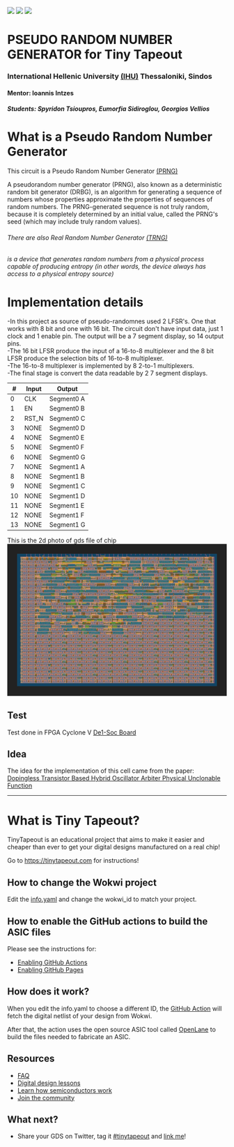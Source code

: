 ![](../../workflows/gds/badge.svg) ![](../../workflows/docs/badge.svg) ![](../../workflows/test/badge.svg)
# PSEUDO RANDOM NUMBER GENERATOR for Tiny Tapeout

### International Hellenic University [(IHU)](https://www.iee.ihu.gr/) Thessaloniki, Sindos
#### Mentor: Ioannis Intzes
##### Students: Spyridon Tsioupros, Eumorfia Sidiroglou, Georgios Vellios


# What is a Pseudo Random Number Generator 

This circuit is a Pseudo Random Number Generator [(PRNG)](https://en.wikipedia.org/wiki/Pseudorandom_number_generator) 

A pseudorandom number generator (PRNG), also known as a deterministic random bit generator (DRBG), is an algorithm for generating a sequence of numbers whose properties approximate the properties of sequences of random numbers. The PRNG-generated sequence is not truly random, because it is completely determined by an initial value, called the PRNG's seed (which may include truly random values).

###### There are also Real Random Number Generator [(TRNG)](https://en.wikipedia.org/wiki/Hardware_random_number_generator)
###### is a device that generates random numbers from a physical process capable of producing entropy (in other words, the device always has access to a physical entropy source)


# Implementation details

-In this project as source of pseudo-randomnes used 2 LFSR's. One that works with 8 bit and one with 16 bit. The circuit don't have input data,  just 1 clock and 1 enable pin. The output will be a 7 segment display, so 14 output pins.  <br />
-The 16 bit LFSR produce the input of a 16-to-8 multiplexer and the 8 bit LFSR produce the selection bits of 16-to-8 multiplexer.  <br />
-The 16-to-8 multiplexer is implemented by 8 2-to-1 multiplexers.  <br />
-The final stage is convert the data readable by 2 7 segment displays.

| # | Input  | Output |
| ----- | ----- | ------ |
| 0     | CLK | Segment0 A |
| 1     | EN | Segment0 B |
| 2     | RST_N | Segment0 C |
| 3     | NONE | Segment0 D |
| 4     | NONE | Segment0 E |
| 5     | NONE | Segment0 F |
| 6     | NONE | Segment0 G |
| 7     | NONE | Segment1 A |
| 8     | NONE | Segment1 B |
| 9     | NONE | Segment1 C |
| 10    | NONE | Segment1 D |
| 11    | NONE | Segment1 E |
| 12    | NONE | Segment1 F |
| 13    | NONE | Segment1 G |

This is the 2d photo of gds file of chip
![2d-photo](https://github.com/Spiros7bit/tt04-submission-test/blob/main/2d.png)


## Test

Test done in FPGA Cyclone V [De1-Soc Board](https://www.intel.com/content/www/us/en/partner/showcase/offering/a5b3b0000004cbaAAA/de1soc-board.html)

## Idea

The idea for the implementation of this cell came from the paper: [Dopingless Transistor Based Hybrid Oscillator Arbiter Physical Unclonable Function](https://ieeexplore.ieee.org/abstract/document/7987589)

----
# What is Tiny Tapeout?

TinyTapeout is an educational project that aims to make it easier and cheaper than ever to get your digital designs manufactured on a real chip!

Go to https://tinytapeout.com for instructions!

## How to change the Wokwi project

Edit the [info.yaml](info.yaml) and change the wokwi_id to match your project.

## How to enable the GitHub actions to build the ASIC files

Please see the instructions for:

- [Enabling GitHub Actions](https://tinytapeout.com/faq/#when-i-commit-my-change-the-gds-action-isnt-running)
- [Enabling GitHub Pages](https://tinytapeout.com/faq/#my-github-action-is-failing-on-the-pages-part)

## How does it work?

When you edit the info.yaml to choose a different ID, the [GitHub Action](.github/workflows/gds.yaml) will fetch the digital netlist of your design from Wokwi.

After that, the action uses the open source ASIC tool called [OpenLane](https://www.zerotoasiccourse.com/terminology/openlane/) to build the files needed to fabricate an ASIC.

## Resources

- [FAQ](https://tinytapeout.com/faq/)
- [Digital design lessons](https://tinytapeout.com/digital_design/)
- [Learn how semiconductors work](https://tinytapeout.com/siliwiz/)
- [Join the community](https://discord.gg/rPK2nSjxy8)

## What next?

- Share your GDS on Twitter, tag it [#tinytapeout](https://twitter.com/hashtag/tinytapeout?src=hashtag_click) and [link me](https://twitter.com/matthewvenn)!
